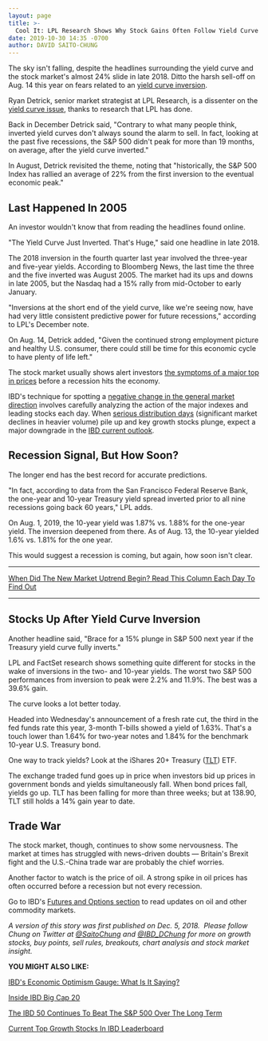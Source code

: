 ```yaml
---
layout: page
title: >-
  Cool It: LPL Research Shows Why Stock Gains Often Follow Yield Curve Inversion
date: 2019-10-30 14:35 -0700
author: DAVID SAITO-CHUNG
---
```





The sky isn't falling, despite the headlines surrounding the yield curve and the stock market's almost 24% slide in late 2018. Ditto the harsh sell-off on Aug. 14 this year on fears related to an [yield curve inversion](https://www.investors.com/news/economy/inverted-yield-curve/).




Ryan Detrick, senior market strategist at LPL Research, is a dissenter on the [yield curve issue](https://www.investors.com/news/economy/inverted-yield-curve/), thanks to research that LPL has done.


Back in December Detrick said, "Contrary to what many people think, inverted yield curves don't always sound the alarm to sell. In fact, looking at the past five recessions, the S&P 500 didn't peak for more than 19 months, on average, after the yield curve inverted."


In August, Detrick revisited the theme, noting that "historically, the S&P 500 Index has rallied an average of 22% from the first inversion to the eventual economic peak."


Last Happened In 2005
---------------------


An investor wouldn't know that from reading the headlines found online.


"The Yield Curve Just Inverted. That's Huge," said one headline in late 2018.


The 2018 inversion in the fourth quarter last year involved the three-year and five-year yields. According to Bloomberg News, the last time the three and the five inverted was August 2005. The market had its ups and downs in late 2005, but the Nasdaq had a 15% rally from mid-October to early January.


"Inversions at the short end of the yield curve, like we're seeing now, have had very little consistent predictive power for future recessions," according to LPL's December note.


On Aug. 14, Detrick added, "Given the continued strong employment picture and healthy U.S. consumer, there could still be time for this economic cycle to have plenty of life left."


The stock market usually shows alert investors [the symptoms of a major top in prices](https://www.investors.com/how-to-invest/investors-corner/how-do-you-spot-a-major-market-top-easy-look-for-heavy-distribution/) before a recession hits the economy.


IBD's technique for spotting a [negative change in the general market direction](https://www.investors.com/ibd-university/can-slim/market-direction/) involves carefully analyzing the action of the major indexes and leading stocks each day. When [serious distribution days](https://www.investors.com/how-to-invest/investors-corner/how-do-you-spot-a-major-market-top-easy-look-for-heavy-distribution/) (significant market declines in heavier volume) pile up and key growth stocks plunge, expect a major downgrade in the [IBD current outlook](https://research.investors.com/markettrend.aspx).


Recession Signal, But How Soon?
-------------------------------


The longer end has the best record for accurate predictions.


"In fact, according to data from the San Francisco Federal Reserve Bank, the one-year and 10-year Treasury yield spread inverted prior to all nine recessions going back 60 years," LPL adds.


On Aug. 1, 2019, the 10-year yield was 1.87% vs. 1.88% for the one-year yield. The inversion deepened from there. As of Aug. 13, the 10-year yielded 1.6% vs. 1.81% for the one year.


This would suggest a recession is coming, but again, how soon isn't clear.




---


[When Did The New Market Uptrend Begin? Read This Column Each Day To Find Out](https://www.investors.com/category/market-trend/the-big-picture/)




---


Stocks Up After Yield Curve Inversion
-------------------------------------


Another headline said, "Brace for a 15% plunge in S&P 500 next year if the Treasury yield curve fully inverts."


LPL and FactSet research shows something quite different for stocks in the wake of inversions in the two- and 10-year yields. The worst two S&P 500 performances from inversion to peak were 2.2% and 11.9%. The best was a 39.6% gain.


The curve looks a lot better today.


Headed into Wednesday's announcement of a fresh rate cut, the third in the fed funds rate this year, 3-month T-bills showed a yield of 1.63%. That's a touch lower than 1.64% for two-year notes and 1.84% for the benchmark 10-year U.S. Treasury bond.



One way to track yields? Look at the iShares 20+ Treasury ([TLT](https://research.investors.com/quote.aspx?symbol=TLT)) ETF.


The exchange traded fund goes up in price when investors bid up prices in government bonds and yields simultaneously fall. When bond prices fall, yields go up. TLT has been falling for more than three weeks; but at 138.90, TLT still holds a 14% gain year to date.


Trade War
---------


The stock market, though, continues to show some nervousness. The market at times has struggled with news-driven doubts — Britain's Brexit fight and the U.S.-China trade war are probably the chief worries.


Another factor to watch is the price of oil. A strong spike in oil prices has often occurred before a recession but not every recession.


Go to IBD's [Futures and Options section](https://www.investors.com/futures-options/) to read updates on oil and other commodity markets.


*A version of this story was first published on Dec. 5, 2018.  Please follow Chung on Twitter at [@SaitoChung](https://twitter.com/SaitoChung) and [@IBD\_DChung](https://twitter.com/IBD_DChung) for more on growth stocks, buy points, sell rules, breakouts, chart analysis and stock market insight.*


**YOU MIGHT ALSO LIKE:**


[IBD's Economic Optimism Gauge: What Is It Saying?](https://www.investors.com/news/economy/ibd-tipp-poll-economic-optimism-slides-election-results-dow-jones/)


[Inside IBD Big Cap 20](https://research.investors.com/stock-lists/big-cap-20/)


[The IBD 50 Continues To Beat The S&P 500 Over The Long Term](https://research.investors.com/stock-lists/ibd-50/)


[Current Top Growth Stocks In IBD Leaderboard](https://www.investors.com/product/leaderboard/?artProdLink=Leaderboard)




